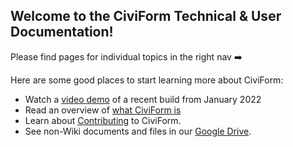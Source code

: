 ## Welcome to the CiviForm Technical & User Documentation!

Please find pages for individual topics in the right nav ➡️

Here are some good places to start learning more about CiviForm:
* Watch a [video demo](https://youtu.be/AIYZEd5WAcU?t=87) of a recent build from January 2022
* Read an overview of [what CiviForm is](https://github.com/seattle-uat/civiform/wiki/What-is-CiviForm%3F)
* Learn about [Contributing](https://github.com/seattle-uat/civiform/wiki/Contributing) to CiviForm.
* See non-Wiki documents and files in our [Google Drive](https://drive.google.com/drive/folders/1_uVkq1uOD14p19DvQzbXs2s0XhSOQjgF?usp=sharing).

